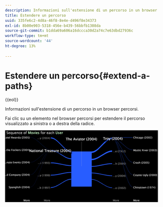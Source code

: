 ```yaml
---
description: Informazioni sull'estensione di un percorso in un browser percorsi.
title: Estendere un percorso
uuid: 335fe6c2-4d8a-46f8-8e4e-d496f8e34373
exl-id: 8b00e903-5318-456e-b439-56bbfb1308da
source-git-commit: b1dda69a606a16dccca30d2a74c7e63dbd27936c
workflow-type: tm+mt
source-wordcount: '44'
ht-degree: 13%

---
```


# Estendere un percorso{#extend-a-paths}

{{eol}}

Informazioni sull&#39;estensione di un percorso in un browser percorsi.

Fai clic su un elemento nel browser percorsi per estendere il percorso visualizzato a sinistra o a destra della radice.

![](assets/vis_PathBrowser_ExplorePaths.png)
